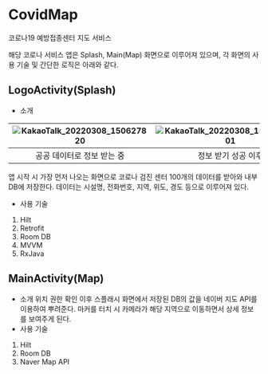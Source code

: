 # CovidMap
코로나19 예방접종센터 지도 서비스

해당 코로나 서비스 앱은 Splash, Main(Map) 화면으로 이루어져 있으며, 각 화면의 사용 기술 및 간단한 로직은 아래와 같다.

## LogoActivity(Splash)
* 소개

|![KakaoTalk_20220308_150627820](https://user-images.githubusercontent.com/50853634/157177224-23a66abb-6a0a-42b0-be76-011b88cbbf5b.jpg)|![KakaoTalk_20220308_150627820_01](https://user-images.githubusercontent.com/50853634/157177391-f9417a0e-e8b1-4525-a06c-11c9b775d754.jpg)|
|:---:|:---:|
|공공 데이터로 정보 받는 중|정보 받기 성공 이후|

앱 시작 시 가장 먼저 나오는 화면으로 코로나 검진 센터 100개의 데이터를 받아와 내부 DB에 저장한다.
데이터는 시설명, 전화번호, 지역, 위도, 경도 등으로 이루어져 있다.
* 사용 기술
1. Hilt
2. Retrofit
3. Room DB
4. MVVM
5. RxJava

## MainActivity(Map)
* 소개
위치 권한 확인 이후 스플래시 화면에서 저장된 DB의 값을 네이버 지도 API를 이용하여 뿌려준다.
마커를 터치 시 카메라가 해당 지역으로 이동하면서 상세 정보를 보여주게 된다.
* 사용 기술
1. Hilt
2. Room DB
3. Naver Map API
